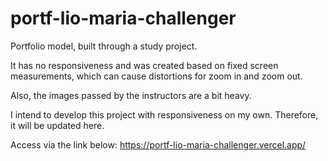 # portf-lio-maria-challenger

Portfolio model, built through a study project.

It has no responsiveness and was created based on fixed screen measurements, which can cause distortions for zoom in and zoom out.

Also, the images passed by the instructors are a bit heavy.

I intend to develop this project with responsiveness on my own. Therefore, it will be updated here.

Access via the link below:
https://portf-lio-maria-challenger.vercel.app/
